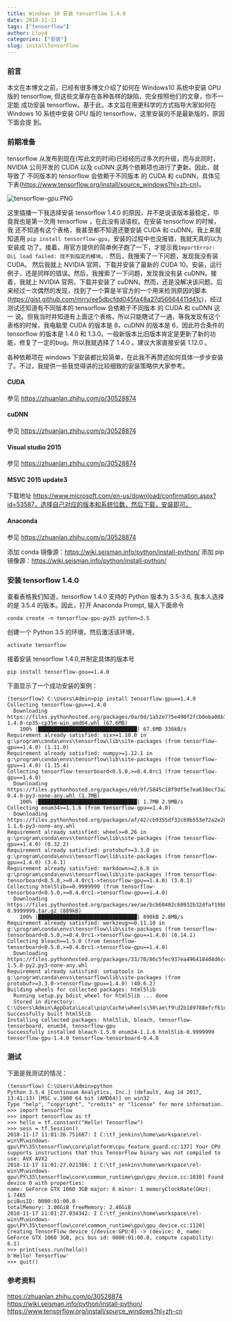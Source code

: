 ```yaml
---
title: Windows 10 安装 tensorflow 1.4.0
date: 2018-11-11
tags: ["tensorflow"]
author: Lloyd
categories: ["安装"]
slug: installTensorFlow
---
```


### 前言
本文在本博文之前，已经有很多博文介绍了如何在 Windows10 系统中安装 GPU 版的 tensorflow, 但这些文章存在各种各样的缺陷，完全按照他们的文章，你不一定能
成功安装 tensorflow。基于此，本文旨在用更科学的方式指导大家如何在 Windows 10 系统中安装 GPU 版的 tensorflow，这里安装的不是最新版的，原因下面会提
到。

### 前期准备
tensorflow 从发布到现在(写此文的时间)已经经历过多次的升级，而与此同时， NVIDIA 公司开发的 CUDA 以及 cuDNN 这两个依赖项也进行了更新。因此，就导致了
不同版本的 tensorflow 会依赖于不同版本 的 CUDA 和 cuDNN，具体见下表(https://www.tensorflow.org/install/source_windows?hl=zh-cn)。

![tensorflow-gpu.PNG](https://upload-images.jianshu.io/upload_images/1703880-6739053ccdf29cc3.PNG?imageMogr2/auto-orient/strip%7CimageView2/2/w/1240)

这里插播一下我选择安装 tensorflow 1.4.0 的原因，并不是说该版本最稳定，毕竟我也是第一次用 tensorflow ，在此没有话语权。在安装 tensorflow 的时候，我
还不知道有这个表格，我甚至都不知道还要安装 CUDA 和 cuDNN。我上来就知道用 `pip install tensorflow-gpu`，安装的过程中也没报错，我就天真的以为安装成
功了。接着，用官方提供的简单例子跑了一下，才提示我`ImportError: DLL load failed: 找不到指定的模块。`. 然后，我搜索了一下问题，发现我没有装 CUDA。
然后我就上 NVIDIA 官网，下载并安装了最新的 CUDA 10。安装，运行例子，还是同样的错误。然后，我搜索了一下问题，发现我没有装 cuDNN。接着，我就上 NVIDIA
官网，下载并安装了 cuDNN。然而，还是没解决该问题。后来经过一次偶然的发现，找到了一个算是半官方的一个用来检测原因的脚本
(https://gist.github.com/mrry/ee5dbcfdd045fa48a27d56664411d41c)，经过测试还知道有不同版本的 tensorflow 会依赖于不同版本 的 CUDA 和 cuDNN 这一
说。但我当时并知道有上面这个表格，所以只能瞎试了一通。等我发现有这个表格的时候，我电脑里 CUDA 的版本是 8，cuDNN 的版本是 6，因此符合条件的 tensorflow
的版本是 1.4.0 和 1.3.0。一般新版本比旧版本肯定是更新了新的功能，修复了一定的bug。所以我就选择了 1.4.0 。建议大家直接安装 1.12.0 。

各种依赖项在 windows 下安装都比较简单，在此我不再赘述如何具体一步步安装了。不过，我提供一些我觉得讲的比较细致的安装策略供大家参考。
#### CUDA
参见 https://zhuanlan.zhihu.com/p/30528874

#### cuDNN
参见 https://zhuanlan.zhihu.com/p/30528874

#### Visual studio 2015
参见 https://zhuanlan.zhihu.com/p/30528874

#### MSVC 2015 update3
下载地址 https://www.microsoft.com/en-us/download/confirmation.aspx?id=53587，选择自己对应的版本和系统位数，然后下载，安装即可。

#### Anaconda
参见 https://zhuanlan.zhihu.com/p/30528874

添加 conda 镜像源：https://wiki.seisman.info/python/install-python/
添加 pip 镜像源：https://wiki.seisman.info/python/install-python/

### 安装 tensorflow 1.4.0
查看表格我们知道，tensorflow 1.4.0 支持的 Python 版本为 3.5-3.6, 我本人选择的是 3.5.4 的版本。因此，打开 Anaconda Prompt, 输入下面命令

```
conda create -n tensorflow-gpu-py35 python=3.5
```

创建一个 Python 3.5 的环境，然后激活该环境，

```
activate tensorflow
```

接着安装 tensorflow 1.4.0,并制定具体的版本号

```
pip install tensorflow-gou==1.4.0
```

下面显示了一个成功安装的案例：

```
(tensorflow) C:\Users\Admin>pip install tensorflow-gpu==1.4.0
Collecting tensorflow-gpu==1.4.0
  Downloading https://files.pythonhosted.org/packages/0a/0d/1a52e775e490f2fcb0eba08b3df773e6e6d64934c77346b351f6df2ed8df/tensorflow_gpu-1.4.0-cp35-cp35m-win_amd64.whl (67.6MB)
    100% |████████████████████████████████| 67.6MB 336kB/s
Requirement already satisfied: six>=1.10.0 in g:\program\conda\envs\tensorflow\lib\site-packages (from tensorflow-gpu==1.4.0) (1.11.0)
Requirement already satisfied: numpy>=1.12.1 in g:\program\conda\envs\tensorflow\lib\site-packages (from tensorflow-gpu==1.4.0) (1.15.4)
Collecting tensorflow-tensorboard<0.5.0,>=0.4.0rc1 (from tensorflow-gpu==1.4.0)
  Downloading https://files.pythonhosted.org/packages/e9/9f/5845c18f9df5e7ea638ecf3a272238f0e7671e454faa396b5188c6e6fc0a/tensorflow_tensorboard-0.4.0-py3-none-any.whl (1.7MB)
    100% |████████████████████████████████| 1.7MB 2.9MB/s
Collecting enum34>=1.1.6 (from tensorflow-gpu==1.4.0)
  Downloading https://files.pythonhosted.org/packages/af/42/cb9355df32c69b553e72a2e28daee25d1611d2c0d9c272aa1d34204205b2/enum34-1.1.6-py3-none-any.whl
Requirement already satisfied: wheel>=0.26 in g:\program\conda\envs\tensorflow\lib\site-packages (from tensorflow-gpu==1.4.0) (0.32.2)
Requirement already satisfied: protobuf>=3.3.0 in g:\program\conda\envs\tensorflow\lib\site-packages (from tensorflow-gpu==1.4.0) (3.6.1)
Requirement already satisfied: markdown>=2.6.8 in g:\program\conda\envs\tensorflow\lib\site-packages (from tensorflow-tensorboard<0.5.0,>=0.4.0rc1->tensorflow-gpu==1.4.0) (3.0.1)
Collecting html5lib==0.9999999 (from tensorflow-tensorboard<0.5.0,>=0.4.0rc1->tensorflow-gpu==1.4.0)
  Downloading https://files.pythonhosted.org/packages/ae/ae/bcb60402c60932b32dfaf19bb53870b29eda2cd17551ba5639219fb5ebf9/html5lib-0.9999999.tar.gz (889kB)
    100% |████████████████████████████████| 890kB 2.8MB/s
Requirement already satisfied: werkzeug>=0.11.10 in g:\program\conda\envs\tensorflow\lib\site-packages (from tensorflow-tensorboard<0.5.0,>=0.4.0rc1->tensorflow-gpu==1.4.0) (0.14.1)
Collecting bleach==1.5.0 (from tensorflow-tensorboard<0.5.0,>=0.4.0rc1->tensorflow-gpu==1.4.0)
  Downloading https://files.pythonhosted.org/packages/33/70/86c5fec937ea4964184d4d6c4f0b9551564f821e1c3575907639036d9b90/bleach-1.5.0-py2.py3-none-any.whl
Requirement already satisfied: setuptools in g:\program\conda\envs\tensorflow\lib\site-packages (from protobuf>=3.3.0->tensorflow-gpu==1.4.0) (40.6.2)
Building wheels for collected packages: html5lib
  Running setup.py bdist_wheel for html5lib ... done
  Stored in directory: C:\Users\Admin\AppData\Local\pip\Cache\wheels\50\ae\f9\d2b189788efcf61d1ee0e36045476735c838898eef1cad6e29
Successfully built html5lib
Installing collected packages: html5lib, bleach, tensorflow-tensorboard, enum34, tensorflow-gpu
Successfully installed bleach-1.5.0 enum34-1.1.6 html5lib-0.9999999 tensorflow-gpu-1.4.0 tensorflow-tensorboard-0.4.0
```

### 测试
下面是我测试的情况：

```
(tensorflow) C:\Users\Admin>python
Python 3.5.4 |Continuum Analytics, Inc.| (default, Aug 14 2017, 13:41:13) [MSC v.1900 64 bit (AMD64)] on win32
Type "help", "copyright", "credits" or "license" for more information.
>>> import tensorflow
>>> import tensorflow as tf
>>> hello = tf.constant("Hello! Tensorflow")
>>> sess = tf.Session()
2018-11-17 11:01:26.751687: I C:\tf_jenkins\home\workspace\rel-win\M\windows-gpu\PY\35\tensorflow\core\platform\cpu_feature_guard.cc:137] Your CPU supports instructions that this TensorFlow binary was not compiled to use: AVX AVX2
2018-11-17 11:01:27.021386: I C:\tf_jenkins\home\workspace\rel-win\M\windows-gpu\PY\35\tensorflow\core\common_runtime\gpu\gpu_device.cc:1030] Found device 0 with properties:
name: GeForce GTX 1060 3GB major: 6 minor: 1 memoryClockRate(GHz): 1.7465
pciBusID: 0000:01:00.0
totalMemory: 3.00GiB freeMemory: 2.46GiB
2018-11-17 11:01:27.034342: I C:\tf_jenkins\home\workspace\rel-win\M\windows-gpu\PY\35\tensorflow\core\common_runtime\gpu\gpu_device.cc:1120] Creating TensorFlow device (/device:GPU:0) -> (device: 0, name: GeForce GTX 1060 3GB, pci bus id: 0000:01:00.0, compute capability: 6.1)
>>> print(sess.run(hello))
b'Hello! Tensorflow'
>>> quit()
```


### 参考资料
https://zhuanlan.zhihu.com/p/30528874
https://wiki.seisman.info/python/install-python/
https://www.tensorflow.org/install/source_windows?hl=zh-cn


